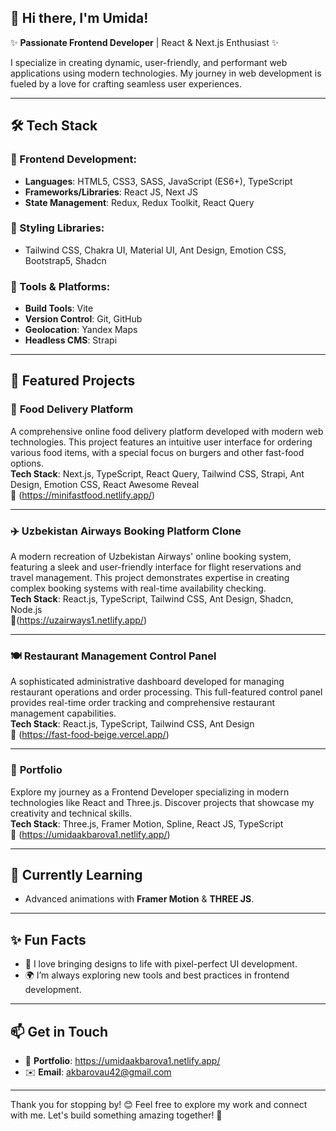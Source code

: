 ## 👋 Hi there, I'm Umida!  

✨ **Passionate Frontend Developer** | React & Next.js Enthusiast ✨  

I specialize in creating dynamic, user-friendly, and performant web applications using modern technologies. My journey in web development is fueled by a love for crafting seamless user experiences.

---

## 🛠 **Tech Stack**
### 🌟 Frontend Development:
- **Languages**: HTML5, CSS3, SASS, JavaScript (ES6+), TypeScript  
- **Frameworks/Libraries**: React JS, Next JS  
- **State Management**: Redux, Redux Toolkit, React Query  

### 🎨 Styling Libraries:
- Tailwind CSS, Chakra UI, Material UI, Ant Design, Emotion CSS, Bootstrap5, Shadcn  

### 🔧 Tools & Platforms:
- **Build Tools**: Vite  
- **Version Control**: Git, GitHub  
- **Geolocation**: Yandex Maps  
- **Headless CMS**: Strapi  

---

## 🌟 **Featured Projects**

### 🍔 **Food Delivery Platform**  
A comprehensive online food delivery platform developed with modern web technologies. This project features an intuitive user interface for ordering various food items, with a special focus on burgers and other fast-food options.  
**Tech Stack**: Next.js, TypeScript, React Query, Tailwind CSS, Strapi, Ant Design, Emotion CSS, React Awesome Reveal  
🔗 (https://minifastfood.netlify.app/)

---

### ✈️ **Uzbekistan Airways Booking Platform Clone**  
A modern recreation of Uzbekistan Airways' online booking system, featuring a sleek and user-friendly interface for flight reservations and travel management. This project demonstrates expertise in creating complex booking systems with real-time availability checking.  
**Tech Stack**: React.js, TypeScript, Tailwind CSS, Ant Design, Shadcn, Node.js  
🔗(https://uzairways1.netlify.app/) 

---

### 🍽️ **Restaurant Management Control Panel**  
A sophisticated administrative dashboard developed for managing restaurant operations and order processing. This full-featured control panel provides real-time order tracking and comprehensive restaurant management capabilities.  
**Tech Stack**: React.js, TypeScript, Tailwind CSS, Ant Design  
🔗 (https://fast-food-beige.vercel.app/)

---

### 🌟 **Portfolio**  
Explore my journey as a Frontend Developer specializing in modern technologies like React and Three.js. Discover projects that showcase my creativity and technical skills.  
**Tech Stack**: Three.js, Framer Motion, Spline, React JS, TypeScript  
🔗 (https://umidaakbarova1.netlify.app/)

---

## 🌱 **Currently Learning**
- Advanced animations with **Framer Motion** & **THREE JS**.  
---

## ✨ **Fun Facts**
- 🚀 I love bringing designs to life with pixel-perfect UI development.  
- 🌍 I’m always exploring new tools and best practices in frontend development.  

---

## 📫 **Get in Touch**
- 💼 **Portfolio**:  https://umidaakbarova1.netlify.app/ 
- ✉️ **Email**: akbarovau42@gmail.com  

---

Thank you for stopping by! 😊 Feel free to explore my work and connect with me. Let's build something amazing together! 🚀

